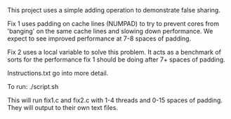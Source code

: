 This project uses a simple adding operation to 
demonstrate false sharing.

Fix 1 uses padding on cache lines (NUMPAD) to try to prevent
cores from 'banging' on the same cache lines and 
slowing down performance. We expect to see improved
performance at 7-8 spaces of padding.

Fix 2 uses a local variable to solve this problem.
It acts as a benchmark of sorts for the performance
fix 1 should be doing after 7+ spaces of padding.

Instructions.txt go into more detail.

To run:
./script.sh

This will run fix1.c and fix2.c with
1-4 threads and 0-15 spaces of padding.
They will output to their own text files.